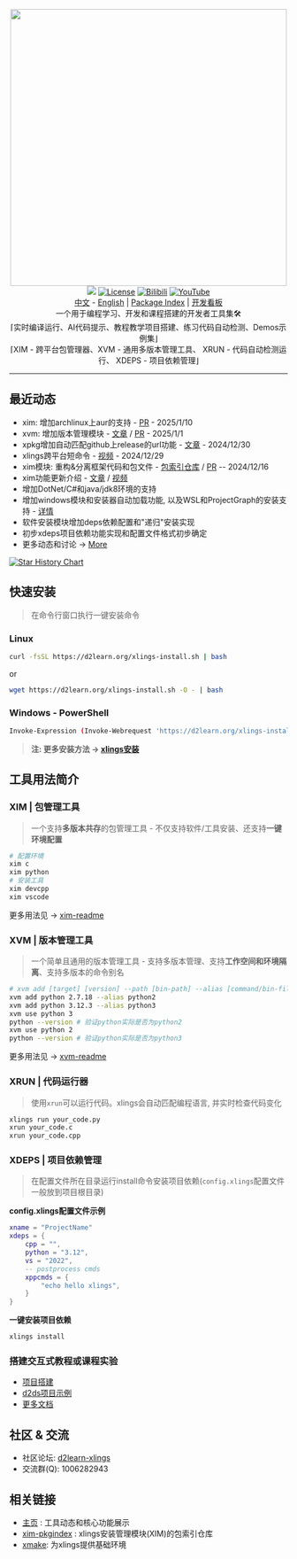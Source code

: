 <div align=center><img width="500" src="https://d2learn.org/xlings/xlings-install.gif"></div>

<div align="center">
  <a href="https://forum.d2learn.org/category/9/xlings" target="_blank"><img src="https://img.shields.io/badge/Forum-xlings-blue" /></a>
  <a href="https://d2learn.org" target="_blank"><img src="https://img.shields.io/badge/License-Apache2.0-success" alt="License"></a>
  <a href="https://www.bilibili.com/video/BV1d2DZYsErF" target="_blank"><img src="https://img.shields.io/badge/Video-bilibili-teal" alt="Bilibili"></a>
  <a href="https://youtu.be/uN4amaIAkZ0?si=MpZ6GfLHQoZRmNqc" target="_blank"><img src="https://img.shields.io/badge/Video-YouTube-red" alt="YouTube"></a>
</div>

<div align="center">
  <a href="README.md" target="_blank">中文</a>
  -
  <a href="README.en.md" target="_blank">English</a>
  |
  <a href="https://github.com/d2learn/xim-pkgindex" target="_blank">Package Index</a>
  |
  <a href="https://github.com/orgs/d2learn/projects/5" target="_blank">开发看板</a>
</div>

<div align=center>一个用于编程学习、开发和课程搭建的开发者工具集🛠️</div>
<div align=center>⌈实时编译运行、AI代码提示、教程教学项目搭建、练习代码自动检测、Demos示例集⌋</div>
<div align=center>⌈XIM - 跨平台包管理器、XVM - 通用多版本管理工具、 XRUN - 代码自动检测运行、 XDEPS - 项目依赖管理⌋</div>

---

## 最近动态

- xim: 增加archlinux上aur的支持 - [PR](https://github.com/d2learn/xlings/pull/67) - 2025/1/10
- xvm: 增加版本管理模块 - [文章](https://forum.d2learn.org/topic/62) / [PR](https://github.com/d2learn/xlings/pull/60) - 2025/1/1
- xpkg增加自动匹配github上release的url功能 - [文章](http://forum.d2learn.org/post/208) - 2024/12/30
- xlings跨平台短命令 - [视频](https://www.bilibili.com/video/BV1dH6sYKEdB) - 2024/12/29
- xim模块: 重构&分离框架代码和包文件 - [包索引仓库](https://github.com/d2learn/xim-pkgindex) / [PR](https://github.com/d2learn/xlings/pull/49) -- 2024/12/16
- xim功能更新介绍 - [文章](https://forum.d2learn.org/topic/48) / [视频](https://www.bilibili.com/video/BV1ejzvY4Eg7/?share_source=copy_web&vd_source=2ab9f3bdf795fb473263ee1fc1d268d0)
- 增加DotNet/C#和java/jdk8环境的支持
- 增加windows模块和安装器自动加载功能, 以及WSL和ProjectGraph的安装支持 - [详情](http://forum.d2learn.org/post/96)
- 软件安装模块增加deps依赖配置和"递归"安装实现
- 初步xdeps项目依赖功能实现和配置文件格式初步确定
- 更多动态和讨论 -> [More](https://forum.d2learn.org/category/9/xlings)

[![Star History Chart](https://api.star-history.com/svg?repos=d2learn/xlings,d2learn/xim-pkgindex&type=Date)](https://star-history.com/#d2learn/xlings&d2learn/xim-pkgindex&Date)

## 快速安装

> 在命令行窗口执行一键安装命令

### Linux

```bash
curl -fsSL https://d2learn.org/xlings-install.sh | bash
```

or

```bash
wget https://d2learn.org/xlings-install.sh -O - | bash
```

### Windows - PowerShell

```bash
Invoke-Expression (Invoke-Webrequest 'https://d2learn.org/xlings-install.ps1.txt' -UseBasicParsing).Content
```

> **注: 更多安装方法 -> [xlings安装](https://d2learn.github.io/docs/xlings/chapter_1.html)**

## 工具用法简介

### XIM | 包管理工具

> 一个支持**多版本共存**的包管理工具 - 不仅支持软件/工具安装、还支持**一键环境配置**

```bash
# 配置环境
xim c
xim python
# 安装工具
xim devcpp
xim vscode
```

更多用法见 -> [xim-readme](https://github.com/d2learn/xlings/tree/main/core/xim)

### XVM | 版本管理工具

> 一个简单且通用的版本管理工具 - 支持多版本管理、支持**工作空间和环境隔离**、支持多版本的命令别名

```bash
# xvm add [target] [version] --path [bin-path] --alias [command/bin-file]
xvm add python 2.7.18 --alias python2
xvm add python 3.12.3 --alias python3
xvm use python 3
python --version # 验证python实际是否为python2
xvm use python 2
python --version # 验证python实际是否为python3
```

更多用法见 -> [xvm-readme](https://github.com/d2learn/xlings/tree/main/core/xvm)

### XRUN | 代码运行器

> 使用`xrun`可以运行代码。xlings会自动匹配编程语言, 并实时检查代码变化

```bash
xlings run your_code.py
xrun your_code.c
xrun your_code.cpp
```

### XDEPS | 项目依赖管理

> 在配置文件所在目录运行install命令安装项目依赖(`config.xlings`配置文件一般放到项目根目录)

**config.xlings配置文件示例**

```lua
xname = "ProjectName"
xdeps = {
    cpp = "",
    python = "3.12",
    vs = "2022",
    -- postprocess cmds
    xppcmds = {
        "echo hello xlings",
    }
}
```

**一键安装项目依赖**

```bash
xlings install
```

### 搭建交互式教程或课程实验

- [项目搭建](https://d2learn.github.io/docs/xlings/chapter_3.html)
- [d2ds项目示例](https://github.com/d2learn/d2ds)
- [更多文档](https://d2learn.org/docs/xlings/chapter_0.html)

## 社区 & 交流

- 社区论坛: [d2learn-xlings](https://forum.d2learn.org/category/9/xlings)
- 交流群(Q): 1006282943

## 相关链接

- [主页](https://d2learn.org/xlings) : 工具动态和核心功能展示
- [xim-pkgindex](https://github.com/d2learn/xim-pkgindex) : xlings安装管理模块(XIM)的包索引仓库
- [xmake](https://github.com/xmake-io/xmake): 为xlings提供基础环境
